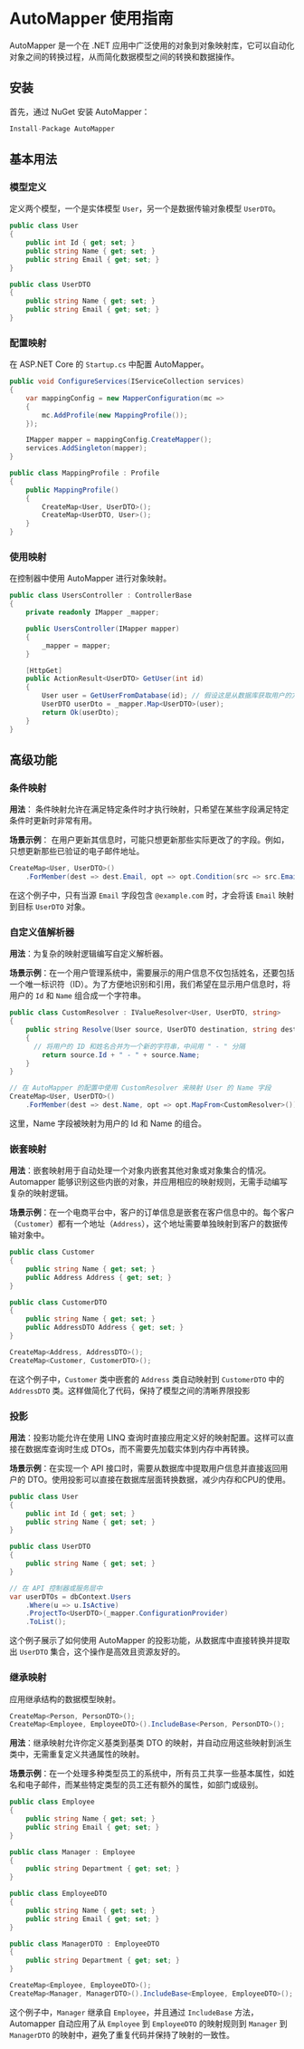 # AutoMapper 使用指南

AutoMapper 是一个在 .NET 应用中广泛使用的对象到对象映射库，它可以自动化对象之间的转换过程，从而简化数据模型之间的转换和数据操作。

## 安装

首先，通过 NuGet 安装 AutoMapper：

```c#
Install-Package AutoMapper
```

## 基本用法

### 模型定义

定义两个模型，一个是实体模型 `User`，另一个是数据传输对象模型 `UserDTO`。

```c#
public class User
{
    public int Id { get; set; }
    public string Name { get; set; }
    public string Email { get; set; }
}

public class UserDTO
{
    public string Name { get; set; }
    public string Email { get; set; }
}
```

### 配置映射

在 ASP.NET Core 的 `Startup.cs` 中配置 AutoMapper。

```c#
public void ConfigureServices(IServiceCollection services)
{
    var mappingConfig = new MapperConfiguration(mc =>
    {
        mc.AddProfile(new MappingProfile());
    });

    IMapper mapper = mappingConfig.CreateMapper();
    services.AddSingleton(mapper);
}

public class MappingProfile : Profile
{
    public MappingProfile()
    {
        CreateMap<User, UserDTO>();
        CreateMap<UserDTO, User>();
    }
}
```

### 使用映射

在控制器中使用 AutoMapper 进行对象映射。

```c#
public class UsersController : ControllerBase
{
    private readonly IMapper _mapper;

    public UsersController(IMapper mapper)
    {
        _mapper = mapper;
    }

    [HttpGet]
    public ActionResult<UserDTO> GetUser(int id)
    {
        User user = GetUserFromDatabase(id); // 假设这是从数据库获取用户的方法
        UserDTO userDto = _mapper.Map<UserDTO>(user);
        return Ok(userDto);
    }
}
```

## 高级功能

### 条件映射

**用法**： 条件映射允许在满足特定条件时才执行映射，只希望在某些字段满足特定条件时更新时非常有用。

**场景示例**： 在用户更新其信息时，可能只想更新那些实际更改了的字段。例如，只想更新那些已验证的电子邮件地址。

```c#
CreateMap<User, UserDTO>()
    .ForMember(dest => dest.Email, opt => opt.Condition(src => src.Email.Contains("@example.com")));
```

在这个例子中，只有当源 `Email` 字段包含 `@example.com` 时，才会将该 `Email` 映射到目标 `UserDTO` 对象。

### 自定义值解析器

**用法**：为复杂的映射逻辑编写自定义解析器。

**场景示例**：在一个用户管理系统中，需要展示的用户信息不仅包括姓名，还要包括一个唯一标识符（ID）。为了方便地识别和引用，我们希望在显示用户信息时，将用户的 `Id` 和 `Name` 组合成一个字符串。

```c#
public class CustomResolver : IValueResolver<User, UserDTO, string>
{
    public string Resolve(User source, UserDTO destination, string destMember, ResolutionContext context)
    {
      // 将用户的 ID 和姓名合并为一个新的字符串，中间用 " - " 分隔
        return source.Id + " - " + source.Name;
    }
}

// 在 AutoMapper 的配置中使用 CustomResolver 来映射 User 的 Name 字段
CreateMap<User, UserDTO>()
    .ForMember(dest => dest.Name, opt => opt.MapFrom<CustomResolver>());
```

这里，Name 字段被映射为用户的 Id 和 Name 的组合。

### 嵌套映射

**用法**：嵌套映射用于自动处理一个对象内嵌套其他对象或对象集合的情况。Automapper 能够识别这些内嵌的对象，并应用相应的映射规则，无需手动编写复杂的映射逻辑。

**场景示例**：在一个电商平台中，客户的订单信息是嵌套在客户信息中的。每个客户（`Customer`）都有一个地址（`Address`），这个地址需要单独映射到客户的数据传输对象中。

```c#
public class Customer
{
    public string Name { get; set; }
    public Address Address { get; set; }
}

public class CustomerDTO
{
    public string Name { get; set; }
    public AddressDTO Address { get; set; }
}

CreateMap<Address, AddressDTO>();
CreateMap<Customer, CustomerDTO>();
```

在这个例子中，`Customer` 类中嵌套的 `Address` 类自动映射到 `CustomerDTO` 中的 `AddressDTO` 类。这样做简化了代码，保持了模型之间的清晰界限投影

### 投影

**用法**：投影功能允许在使用 LINQ 查询时直接应用定义好的映射配置。这样可以直接在数据库查询时生成 DTOs，而不需要先加载实体到内存中再转换。

**场景示例**：在实现一个 API 接口时，需要从数据库中提取用户信息并直接返回用户的 DTO。使用投影可以直接在数据库层面转换数据，减少内存和CPU的使用。

```c#
public class User
{
    public int Id { get; set; }
    public string Name { get; set; }
}

public class UserDTO
{
    public string Name { get; set; }
}

// 在 API 控制器或服务层中
var userDTOs = dbContext.Users
    .Where(u => u.IsActive)
    .ProjectTo<UserDTO>(_mapper.ConfigurationProvider)
    .ToList();
```

这个例子展示了如何使用 AutoMapper 的投影功能，从数据库中直接转换并提取出 `UserDTO` 集合，这个操作是高效且资源友好的。

### 继承映射

应用继承结构的数据模型映射。

```c#
CreateMap<Person, PersonDTO>();
CreateMap<Employee, EmployeeDTO>().IncludeBase<Person, PersonDTO>();
```

**用法**：继承映射允许你定义基类到基类 DTO 的映射，并自动应用这些映射到派生类中，无需重复定义共通属性的映射。

**场景示例**：在一个处理多种类型员工的系统中，所有员工共享一些基本属性，如姓名和电子邮件，而某些特定类型的员工还有额外的属性，如部门或级别。

```c#
public class Employee
{
    public string Name { get; set; }
    public string Email { get; set; }
}

public class Manager : Employee
{
    public string Department { get; set; }
}

public class EmployeeDTO
{
    public string Name { get; set; }
    public string Email { get; set; }
}

public class ManagerDTO : EmployeeDTO
{
    public string Department { get; set; }
}

CreateMap<Employee, EmployeeDTO>();
CreateMap<Manager, ManagerDTO>().IncludeBase<Employee, EmployeeDTO>();
```

这个例子中，`Manager` 继承自 `Employee`，并且通过 `IncludeBase` 方法，Automapper 自动应用了从 `Employee` 到 `EmployeeDTO` 的映射规则到 `Manager` 到 `ManagerDTO` 的映射中，避免了重复代码并保持了映射的一致性。

